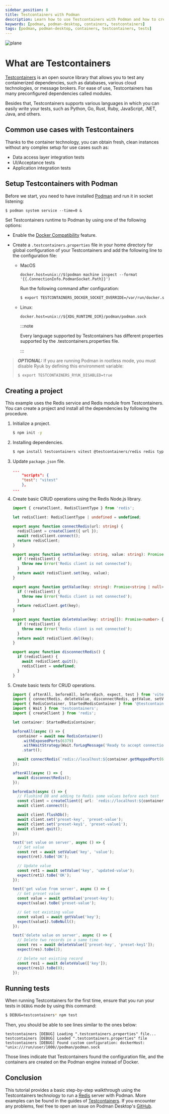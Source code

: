 ```yaml
---
sidebar_position: 8
title: Testcontainers with Podman
description: Learn how to use Testcontainers with Podman and how to create basic tests using Testcontainers technology!
keywords: [podman, podman-desktop, containers, testcontainers]
tags: [podman, podman-desktop, containers, testcontainers, tests]
---
```


![plane](img/testcontainers.png)

# What are Testcontainers

[Testcontainers](https://testcontainers.com/) is an open source library that allows you to test any containerized dependencies, such as databases, various cloud technologies, or message brokers. For ease of use, Testcontainers has many preconfigured dependencies called modules.

Besides that, Testcontainers supports various languages in which you can easily write your tests, such as Python, Go, Rust, Ruby, JavaScript, .NET, Java, and others.

## Common use cases with Testcontainers

Thanks to the container technology, you can obtain fresh, clean instances without any complex setup for use cases such as:

- Data access layer integration tests
- UI/Acceptance tests
- Application integration tests

## Setup Testcontainers with Podman

Before we start, you need to have installed [Podman](https://podman.io/) and run it in socket listening:

```shell
$ podman system service --time=0 &
```

Set Testcontainers runtime to Podman by using one of the following options:

- Enable the [Docker Compatibility](https://podman-desktop.io/docs/migrating-from-docker/managing-docker-compatibility) feature.

- Create a `.testcontainers.properties` file in your home directory for global configuration of your Testcontainers and add the following line to the configuration file:

  - MacOS

    ```title=".testcontainers.properties"
    docker.host=unix://$(podman machine inspect --format '{{.ConnectionInfo.PodmanSocket.Path}}')
    ```

    Run the following command after configuration:

    ```bash
    $ export TESTCONTAINERS_DOCKER_SOCKET_OVERRIDE=/var/run/docker.sock
    ```

  - Linux:

    ```title=".testcontainers.properties"
    docker.host=unix://${XDG_RUNTIME_DIR}/podman/podman.sock
    ```

    :::note

    Every language supported by Testcontainers has different properties supported by the .testcontainers.properties file.

    :::

> **_OPTIONAL:_** If you are running Podman in rootless mode, you must disable Ryuk by defining this environment variable:
>
> ```bash
> $ export TESTCONTAINERS_RYUK_DISABLED=true
> ```

## Creating a project

This example uses the Redis service and Redis module from Testcontainers. You can create a project and install all the dependencies by following the procedure.

1. Initialize a project.

   ```bash
   $ npm init -y
   ```

2. Installing dependencies.

   ```bash
   $ npm install testcontainers vitest @testcontainers/redis redis typescript --save-dev
   ```

3. Update `package.json` file.

   ```json title="package.json"
   ...
       "scripts": {
       "test": "vitest"
       },
   ...
   ```

4. Create basic CRUD operations using the Redis Node.js library.

   ```ts title="index.ts"
   import { createClient, RedisClientType } from 'redis';

   let redisClient: RedisClientType | undefined = undefined;

   export async function connectRedis(url: string) {
     redisClient = createClient({ url });
     await redisClient.connect();
     return redisClient;
   }

   export async function setValue(key: string, value: string): Promise<string | null> {
     if (!redisClient) {
       throw new Error('Redis client is not connected');
     }
     return await redisClient.set(key, value);
   }

   export async function getValue(key: string): Promise<string | null> {
     if (!redisClient) {
       throw new Error('Redis client is not connected');
     }
     return redisClient.get(key);
   }

   export async function deleteValue(key: string[]): Promise<number> {
     if (!redisClient) {
       throw new Error('Redis client is not connected');
     }
     return await redisClient.del(key);
   }

   export async function disconnectRedis() {
     if (redisClient) {
       await redisClient.quit();
       redisClient = undefined;
     }
   }
   ```

5. Create basic tests for CRUD operations.

   ```ts title="index.spec.ts"
   import { afterAll, beforeAll, beforeEach, expect, test } from 'vitest';
   import { connectRedis, deleteValue, disconnectRedis, getValue, setValue } from '.';
   import { RedisContainer, StartedRedisContainer } from '@testcontainers/redis';
   import { Wait } from 'testcontainers';
   import { createClient } from 'redis';

   let container: StartedRedisContainer;

   beforeAll(async () => {
     container = await new RedisContainer()
       .withExposedPorts(6379)
       .withWaitStrategy(Wait.forLogMessage('Ready to accept connections'))
       .start();

     await connectRedis(`redis://localhost:${container.getMappedPort(6379)}`);
   });

   afterAll(async () => {
     await disconnectRedis();
   });

   beforeEach(async () => {
     // Flushind DB and adding to Redis some values before each test
     const client = createClient({ url: `redis://localhost:${container.getMappedPort(6379)}` });
     await client.connect();

     await client.flushDb();
     await client.set('preset-key', 'preset-value');
     await client.set('preset-key1', 'preset-value1');
     await client.quit();
   });

   test('set value on server', async () => {
     // Set value
     const ret = await setValue('key', 'value');
     expect(ret).toBe('OK');

     // Update value
     const ret1 = await setValue('key', 'updated-value');
     expect(ret1).toBe('OK');
   });

   test('get value from server', async () => {
     // Get preset value
     const value = await getValue('preset-key');
     expect(value).toBe('preset-value');

     // Get not existing value
     const value1 = await getValue('key');
     expect(value1).toBeNull();
   });

   test('delete value on server', async () => {
     // Delete two records in a same time
     const res = await deleteValue(['preset-key', 'preset-key1']);
     expect(res).toBe(2);

     // Delete not existing record
     const res1 = await deleteValue(['key']);
     expect(res1).toBe(0);
   });
   ```

## Running tests

When running Testcontainers for the first time, ensure that you run your tests in `DEBUG` mode by using this command:

```bash
$ DEBUG=testcontainers* npm test
```

Then, you should be able to see lines similar to the ones below:

```
testcontainers [DEBUG] Loading ".testcontainers.properties" file...
testcontainers [DEBUG] Loaded ".testcontainers.properties" file
testcontainers [DEBUG] Found custom configuration: dockerHost: "unix:///run/user/1000//podman/podman.sock
```

Those lines indicate that Testcontainers found the configuration file, and the containers are created on the Podman engine instead of Docker.

## Conclusion

This tutorial provides a basic step-by-step walkthrough using the Testcontainers technology to run a [Redis](https://redis.io/) server with Podman. More examples can be found in the guides of [Testcontainers](https://testcontainers.com/guides/). If you encounter any problems, feel free to open an issue on Podman Desktop's [GitHub](https://github.com/podman-desktop/podman-desktop/issues).
